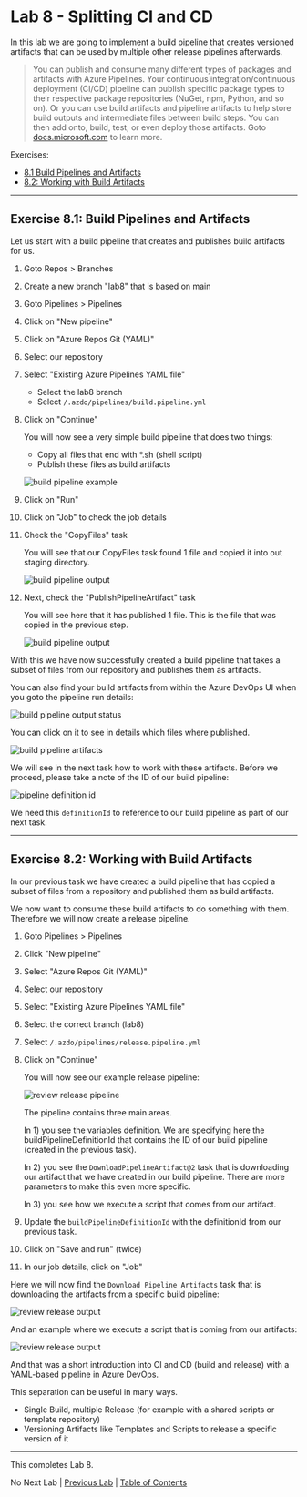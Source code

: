 # Lab 8 - Splitting CI and CD

In this lab we are going to implement a build pipeline that creates versioned artifacts that can be used by multiple other release pipelines afterwards.

> You can publish and consume many different types of packages and artifacts with Azure Pipelines. Your continuous integration/continuous deployment (CI/CD) pipeline can publish specific package types to their respective package repositories (NuGet, npm, Python, and so on). Or you can use build artifacts and pipeline artifacts to help store build outputs and intermediate files between build steps. You can then add onto, build, test, or even deploy those artifacts. Goto [docs.microsoft.com](https://docs.microsoft.com/azure/devops/pipelines/artifacts/artifacts-overview?view=azure-devops) to learn more.

Exercises:

* [8.1 Build Pipelines and Artifacts](#exercise-81-build-pipelines-and-artifacts)
* [8.2: Working with Build Artifacts](#exercise-82-working-with-build-artifacts)

---

## Exercise 8.1: Build Pipelines and Artifacts

Let us start with a build pipeline that creates and publishes build artifacts for us.

1. Goto Repos > Branches
1. Create a new branch "lab8" that is based on main
1. Goto Pipelines > Pipelines
1. Click on "New pipeline"
1. Click on "Azure Repos Git (YAML)"
1. Select our repository
1. Select "Existing Azure Pipelines YAML file"

    * Select the lab8 branch
    * Select `/.azdo/pipelines/build.pipeline.yml`

1. Click on "Continue"

    You will now see a very simple build pipeline that does two things:

    * Copy all files that end with *.sh (shell script)
    * Publish these files as build artifacts

    ![build pipeline example](img/010_build_pipeline_editor.png)

1. Click on "Run"
1. Click on "Job" to check the job details
1. Check the "CopyFiles" task

    You will see that our CopyFiles task found 1 file and copied it into out staging directory.

    ![build pipeline output](img/020_build_pipeline_output.png)

1. Next, check the "PublishPipelineArtifact" task

    You will see here that it has published 1 file. This is the file that was copied in the previous step.

    ![build pipeline output](img/030_build_pipeline_output2.png)

With this we have now successfully created a build pipeline that takes a subset of files from our repository and publishes them as artifacts.

You can also find your build artifacts from within the Azure DevOps UI when you goto the pipeline run details:

![build pipeline output status](img/040_build_pipeline_output_status.png)

You can click on it to see in details which files where published.

![build pipeline artifacts](img/050_build_pipeline_artifacts.png)

We will see in the next task how to work with these artifacts. Before we proceed, please take a note of the ID of our build pipeline:

![pipeline definition id](img/060_pipeline_definitionid.png)

We need this `definitionId` to reference to our build pipeline as part of our next task.

<!-- ------------------------------------------------------------------------------------------ -->
---

## Exercise 8.2: Working with Build Artifacts

In our previous task we have created a build pipeline that has copied a subset of files from a repository and published them as build artifacts.

We now want to consume these build artifacts to do something with them. Therefore we will now create a release pipeline.

1. Goto Pipelines > Pipelines
1. Click "New pipeline"
1. Select "Azure Repos Git (YAML)"
1. Select our repository
1. Select "Existing Azure Pipelines YAML file"
1. Select the correct branch (lab8)
1. Select `/.azdo/pipelines/release.pipeline.yml`
1. Click on "Continue"

    You will now see our example release pipeline:

    ![review release pipeline](img/070_review_release_pipeline.png)

    The pipeline contains three main areas.

    In 1) you see the variables definition. We are specifying here the buildPipelineDefinitionId that contains the ID of our build pipeline (created in the previous task).

    In 2) you see the `DownloadPipelineArtifact@2` task that is downloading our artifact that we have created in our build pipeline. There are more parameters to make this even more specific.

    In 3) you see how we execute a script that comes from our artifact.

1. Update the `buildPipelineDefinitionId` with the definitionId from our previous task.
1. Click on "Save and run" (twice)
1. In our job details, click on "Job"

Here we will now find the `Download Pipeline Artifacts` task that is downloading the artifacts from a specific build pipeline:

![review release output](img/080_review_release_pipeline_output.png)

And an example where we execute a script that is coming from our artifacts:

![review release output](img/090_review_release_pipeline_output2.png)

And that was a short introduction into CI and CD (build and release) with a YAML-based pipeline in Azure DevOps.

This separation can be useful in many ways.

* Single Build, multiple Release (for example with a shared scripts or template repository)
* Versioning Artifacts like Templates and Scripts to release a specific version of it

<!-- ------------------------------------------------------------------------------------------ -->
---

This completes Lab 8.

No Next Lab | [Previous Lab](../lab7/lab7.md) | [Table of Contents](/README.md)

